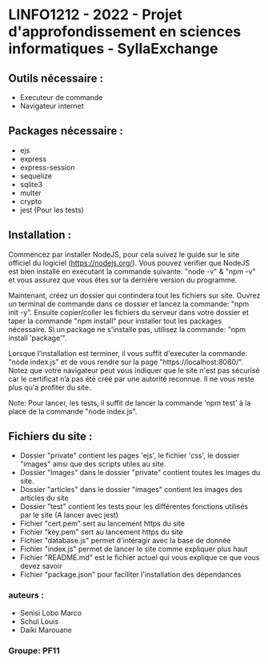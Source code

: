 # LINFO1212 - 2022 - Projet d'approfondissement en sciences informatiques - SyllaExchange

## Outils nécessaire :
- Executeur de commande
- Navigateur internet

## Packages nécessaire :
- ejs
- express
- express-session
- sequelize
- sqlite3
- multer
- crypto
- jest (Pour les tests)

## Installation :
Commencez par installer NodeJS, pour cela suivez le guide sur le site officiel du logiciel (https://nodejs.org/). Vous pouvez verifier que NodeJS est bien installé en executant la commande suivante: "node -v" & "npm -v" et vous assurez que vous êtes sur la dernière version du programme. 

Maintenant, créez un dossier qui contindera tout les fichiers sur site. Ouvrez un terminal de commande dans ce dossier et lancez la commande: "npm init -y". Ensuite copier/coller les fichiers du serveur dans votre dossier et taper la commande "npm install" pour installer tout les packages nécessaire. Si un package ne s'installe pas, utilisez la commande: "npm install 'package'". 

Lorsque l'installation est terminer, il vous suffit d'executer la commande: "node index.js" et de vous rendre sur la page "https://localhost:8080/". Notez que votre navigateur peut vous indiquer que le site n'est pas sécurisé car le certificat n’a pas été créé par une autorité reconnue. Il ne vous reste plus qu'a profiter du site.

Note: Pour lancer, les tests, il suffit de lancer la commande 'npm test' à la place de la commande "node index.js".

## Fichiers du site :
- Dossier "private" contient les pages 'ejs', le fichier 'css', le dossier "images" ainsi que des scripts utiles au site.
- Dossier "Images" dans le dossier "private" contient toutes les images du site.
- Dossier "articles" dans le dossier "images" contient les images des articles du site
- Dossier "test" contient les tests pour les différentes fonctions utilisés par le site (A lancer avec jest)
- Fichier "cert.pem" sert au lancement https du site
- Fichier "key.pem" sert au lancement https du site
- Fichier "database.js" permet d'intéragir avec la base de donnée
- Fichier "index.js" permet de lancer le site comme expliquer plus haut
- Fichier "README.md" est le fichier actuel qui vous explique ce que vous devez savoir
- Fichier "package.json" pour faciliter l'installation des dépendances


### auteurs :
- Senisi Lobo Marco
- Schul Louis
- Daiki Marouane

### Groupe: PF11

